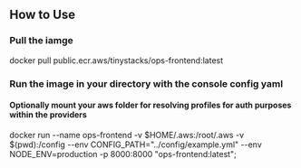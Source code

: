 ## How to Use

### Pull the iamge
docker pull public.ecr.aws/tinystacks/ops-frontend:latest

### Run the image in your directory with the console config yaml
#### Optionally mount your aws folder for resolving profiles for auth purposes within the providers
docker run --name ops-frontend -v $HOME/.aws:/root/.aws -v $(pwd):/config --env CONFIG_PATH="../config/example.yml" --env NODE_ENV=production -p 8000:8000 "ops-frontend:latest";